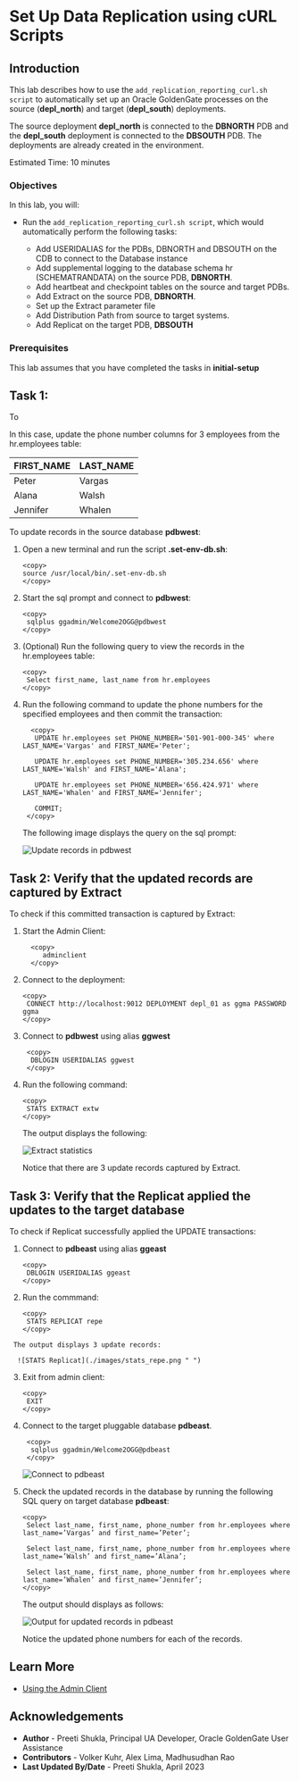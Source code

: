 # Set Up Data Replication using cURL Scripts

## Introduction

This lab describes how to use the <code>add_replication_reporting_curl.sh script</code> to automatically set up an Oracle GoldenGate processes on the source (<b>depl_north</b>) and target (<b>depl_south</b>) deployments. 

The source deployment <b>depl_north</b> is connected to the <b>DBNORTH</b> PDB and the <b>depl_south</b> deployment is connected to the <b>DBSOUTH</b> PDB. The deployments are already created in the environment. 

Estimated Time: 10 minutes

### Objectives
In this lab, you will: 

* Run the <code>add_replication_reporting_curl.sh script</code>, which would automatically perform the following tasks:

   * Add USERIDALIAS for the PDBs, DBNORTH and DBSOUTH on the CDB to connect to the Database instance
   *	Add supplemental logging to the database schema hr (SCHEMATRANDATA) on the source PDB, <b>DBNORTH</b>.
   *	Add heartbeat and checkpoint tables on the source and target PDBs.
   *	Add Extract on the source PDB, <b>DBNORTH</b>.
   *	Set up the Extract parameter file
   *	Add Distribution Path from source to target systems.
   *	Add Replicat on the target PDB, <b>DBSOUTH</b>


### Prerequisites

This lab assumes that you have completed the tasks in **initial-setup**


## Task 1: 

   To  

   In this case, update the phone number columns for 3 employees from the hr.employees table:

   
   |  FIRST_NAME       |      LAST_NAME  |
   --------------------|------------------
   |  Peter            |      Vargas     |
   |  Alana            |      Walsh      |
   |  Jennifer         |      Whalen     |


   To update records in the source database **pdbwest**:

   1. Open a new terminal and run the script **.set-env-db.sh**: 
   
      ```
      <copy>
      source /usr/local/bin/.set-env-db.sh
      </copy>
      ```
   2. Start the sql prompt and connect to **pdbwest**:

       ```
       <copy>
        sqlplus ggadmin/Welcome2OGG@pdbwest
       </copy>
       ```

   3. (Optional) Run the following query to view the records in the hr.employees table:
   
       ```
       <copy>
        Select first_name, last_name from hr.employees
       </copy>
       ```
        
   4. Run the following command to update the phone numbers for the specified employees and then commit the transaction:
          
         ```
           <copy>
            UPDATE hr.employees set PHONE_NUMBER='501-901-000-345' where LAST_NAME='Vargas' and FIRST_NAME='Peter';

            UPDATE hr.employees set PHONE_NUMBER='305.234.656' where LAST_NAME='Walsh' and FIRST_NAME='Alana';

            UPDATE hr.employees set PHONE_NUMBER='656.424.971' where LAST_NAME='Whalen' and FIRST_NAME='Jennifer';

            COMMIT;
          </copy>
         ```   
         
         The following image displays the query on the sql prompt:

        ![Update records in pdbwest](./images/updatesqlquery.png " ")
    
## Task 2: Verify that the updated records are captured by Extract

   To check if this committed transaction is captured by Extract:

   1. Start the Admin Client:
   
       ```
         <copy>
            adminclient
         </copy>
       ```
  
   2. Connect to the deployment:

      ```
      <copy>
       CONNECT http://localhost:9012 DEPLOYMENT depl_01 as ggma PASSWORD ggma
      </copy>
      ```

   3. Connect to **pdbwest** using alias **ggwest**

      ```
       <copy>
        DBLOGIN USERIDALIAS ggwest
       </copy>
      ```

   4. Run the following command:
     
      ```
      <copy>
       STATS EXTRACT extw
      </copy>
      ```
      The output displays the following:

      ![Extract statistics](./images/stats_extw.png " ")

      Notice that there are 3 update records captured by Extract.

## Task 3: Verify that the Replicat applied the updates to the target database

   To check if Replicat successfully applied the UPDATE transactions:

   1. Connect to **pdbeast** using alias **ggeast**

      ```
      <copy>
       DBLOGIN USERIDALIAS ggeast
      </copy>
      ```
   2. Run the commmand:

      ```
      <copy>
       STATS REPLICAT repe
      </copy>
      ```
     The output displays 3 update records:

      ![STATS Replicat](./images/stats_repe.png " ")

   3. Exit from admin client:

      ```
      <copy>
       EXIT
      </copy>
      ```
   4. Connect to the target pluggable database **pdbeast**.

      ```
       <copy>
        sqlplus ggadmin/Welcome2OGG@pdbeast
       </copy>
      ```
    
       ![Connect to pdbeast](./images/connect_pdbeast.png " ")

   5. Check the updated records in the database by running the following SQL query on target database **pdbeast**:
 
      ```
      <copy>
       Select last_name, first_name, phone_number from hr.employees where last_name=’Vargas’ and first_name=’Peter’;
    
       Select last_name, first_name, phone_number from hr.employees where last_name=’Walsh’ and first_name=’Alana’;

       Select last_name, first_name, phone_number from hr.employees where last_name=’Whalen’ and first_name=’Jennifer’;
      </copy>
      ```

      The output should displays as follows:

      ![Output for updated records in pdbeast](./images/pdbeast_output.png)

      Notice the updated phone numbers for each of the records.


## Learn More
* [Using the Admin Client](https://docs.oracle.com/en/middleware/goldengate/core/21.3/coredoc/administer-microservices-command-line-interface.html#GUID-0403FAF0-B2F7-48A0-838F-AB4421E5C5E2)



## Acknowledgements
* **Author** - Preeti Shukla, Principal UA Developer, Oracle GoldenGate User Assistance
* **Contributors** -  Volker Kuhr, Alex Lima, Madhusudhan Rao
* **Last Updated By/Date** - Preeti Shukla, April 2023
